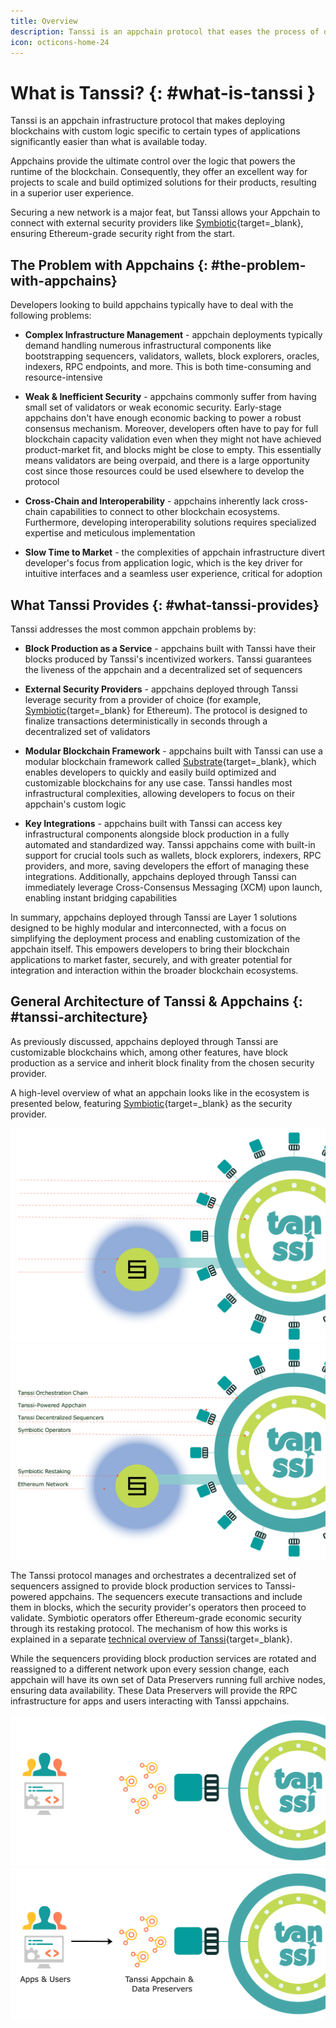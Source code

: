 ```yaml
---
title: Overview
description: Tanssi is an appchain protocol that eases the process of deploying appchains so that developers can focus on their custom application logic.
icon: octicons-home-24
---
```


# What is Tanssi? {: #what-is-tanssi }

Tanssi is an appchain infrastructure protocol that makes deploying blockchains with custom logic specific to certain types of applications significantly easier than what is available today.

Appchains provide the ultimate control over the logic that powers the runtime of the blockchain. Consequently, they offer an excellent way for projects to scale and build optimized solutions for their products, resulting in a superior user experience.

Securing a new network is a major feat, but Tanssi allows your Appchain to connect with external security providers like [Symbiotic](https://symbiotic.fi/){target=\_blank}, ensuring Ethereum-grade security right from the start.

## The Problem with Appchains {: #the-problem-with-appchains}

Developers looking to build appchains typically have to deal with the following problems:

- **Complex Infrastructure Management** - appchain deployments typically demand handling numerous infrastructural components like bootstrapping sequencers, validators, wallets, block explorers, oracles, indexers, RPC endpoints, and more. This is both time-consuming and resource-intensive

- **Weak & Inefficient Security** - appchains commonly suffer from having small set of validators or weak economic security. Early-stage appchains don't have enough economic backing to power a robust consensus mechanism. Moreover, developers often have to pay for full blockchain capacity validation even when they might not have achieved product-market fit, and blocks might be close to empty. This essentially means validators are being overpaid, and there is a large opportunity cost since those resources could be used elsewhere to develop the protocol

- **Cross-Chain and Interoperability** - appchains inherently lack cross-chain capabilities to connect to other blockchain ecosystems. Furthermore, developing interoperability solutions requires specialized expertise and meticulous implementation

- **Slow Time to Market** - the complexities of appchain infrastructure divert developer's focus from application logic, which is the key driver for intuitive interfaces and a seamless user experience, critical for adoption

## What Tanssi Provides {: #what-tanssi-provides}

Tanssi addresses the most common appchain problems by:

- **Block Production as a Service** - appchains built with Tanssi have their blocks produced by Tanssi's incentivized workers. Tanssi guarantees the liveness of the appchain and a decentralized set of sequencers

- **External Security Providers** -  appchains deployed through Tanssi leverage security from a provider of choice (for example, [Symbiotic](https://symbiotic.fi/){target=\_blank} for Ethereum). The protocol is designed to finalize transactions deterministically in seconds through a decentralized set of validators

- **Modular Blockchain Framework** - appchains built with Tanssi can use a modular blockchain framework called [Substrate](https://substrate.io){target=\_blank}, which enables developers to quickly and easily build optimized and customizable blockchains for any use case. Tanssi handles most infrastructural complexities, allowing developers to focus on their appchain's custom logic

- **Key Integrations** - appchains built with Tanssi can access key infrastructural components alongside block production in a fully automated and standardized way. Tanssi appchains come with built-in support for crucial tools such as wallets, block explorers, indexers, RPC providers, and more, saving developers the effort of managing these integrations. Additionally, appchains deployed through Tanssi can immediately leverage Cross-Consensus Messaging (XCM) upon launch, enabling instant bridging capabilities

In summary, appchains deployed through Tanssi are Layer 1 solutions designed to be highly modular and interconnected, with a focus on simplifying the deployment process and enabling customization of the appchain itself. This empowers developers to bring their blockchain applications to market faster, securely, and with greater potential for integration and interaction within the broader blockchain ecosystems.

## General Architecture of Tanssi & Appchains {: #tanssi-architecture}

As previously discussed, appchains deployed through Tanssi are customizable blockchains which, among other features, have block production as a service and inherit block finality from the chosen security provider.

A high-level overview of what an appchain looks like in the ecosystem is presented below, featuring [Symbiotic](https://symbiotic.fi/){target=\_blank} as the security provider.

![High-level overview of an appchain & Tanssi](/images/learn/tanssi/overview/dark-overview-1.webp#only-dark)
![High-level overview of an appchain & Tanssi](/images/learn/tanssi/overview/light-overview-1.webp#only-light)

The Tanssi protocol manages and orchestrates a decentralized set of sequencers assigned to provide block production services to Tanssi-powered appchains. The sequencers execute transactions and include them in blocks, which the security provider's operators then proceed to validate. Symbiotic operators offer Ethereum-grade economic security through its restaking protocol. The mechanism of how this works is explained in a separate [technical overview of Tanssi](/learn/tanssi/technical-features/){target=\_blank}.

While the sequencers providing block production services are rotated and reassigned to a different network upon every session change, each appchain will have its own set of Data Preservers running full archive nodes, ensuring data availability. These Data Preservers will provide the RPC infrastructure for apps and users interacting with Tanssi appchains.

![Data Preservers of an appchain & Tanssi](/images/learn/tanssi/overview/dark-overview-2.webp#only-dark)
![Data Preservers of an appchain & Tanssi](/images/learn/tanssi/overview/light-overview-2.webp#only-light)